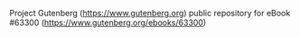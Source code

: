 Project Gutenberg (https://www.gutenberg.org) public repository for eBook #63300 (https://www.gutenberg.org/ebooks/63300)
